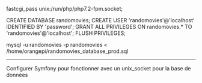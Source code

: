 fastcgi_pass unix:/run/php/php7.2-fpm.socket;



CREATE DATABASE randomovies;
CREATE USER 'randomovies'@'localhost' IDENTIFIED BY 'password';
GRANT ALL PRIVILEGES ON randomovies.* TO 'randomovies'@'localhost';
FLUSH PRIVILEGES;

 mysql -u randomovies -p randomovies < /home/orangepi/randomovies_database_prod.sql
 
 ---
 
 Configurer Symfony pour fonctionner avec un unix_socket pour la base de données
